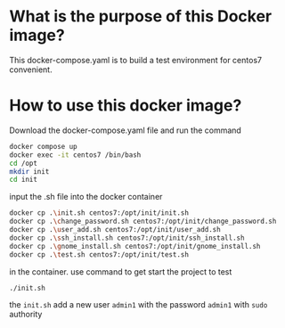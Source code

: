 # What is the purpose of this Docker image?
This docker-compose.yaml is to build a test environment for centos7 convenient.

# How to use this docker image?
Download the docker-compose.yaml file and run the command
```bash
docker compose up
docker exec -it centos7 /bin/bash
cd /opt
mkdir init
cd init
```
input the .sh file into the docker container
```bash
docker cp .\init.sh centos7:/opt/init/init.sh 
docker cp .\change_password.sh centos7:/opt/init/change_password.sh
docker cp .\user_add.sh centos7:/opt/init/user_add.sh
docker cp .\ssh_install.sh centos7:/opt/init/ssh_install.sh
docker cp .\gnome_install.sh centos7:/opt/init/gnome_install.sh
docker cp .\test.sh centos7:/opt/init/test.sh
```
in the container. use command to get start the project to test
```bash
./init.sh
```
the `init.sh` add a new user `admin1` with the password `admin1` with `sudo` authority 